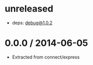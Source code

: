 unreleased
==========

  * deps: debug@1.0.2

0.0.0 / 2014-06-05
==================

  * Extracted from connect/express
